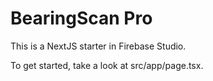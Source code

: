# BearingScan Pro

This is a NextJS starter in Firebase Studio.

To get started, take a look at src/app/page.tsx.
